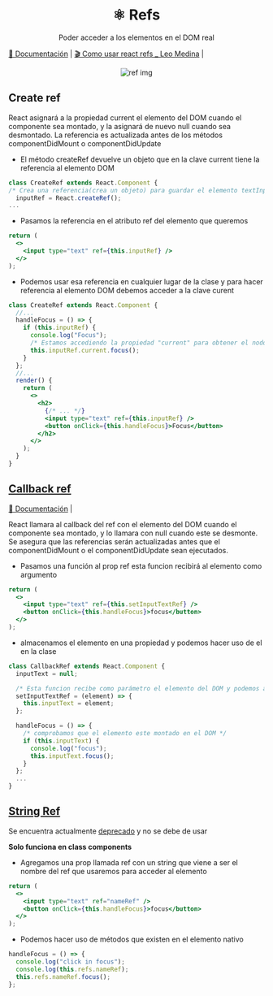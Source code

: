 <h1 align="center">⚛️ Refs</h1>
<p align="center">
Poder acceder a los elementos en el DOM real
</p>

[📖 Documentación](https://es.reactjs.org/docs/refs-and-the-dom.html) |
[🎬 Como usar react refs \_ Leo Medina](https://youtu.be/xLHDPSIDVyc?t=220) |

<p align="center">
<img src="https://user-images.githubusercontent.com/62570198/87606959-da333c00-c6c1-11ea-8faf-08b4f1e7a127.gif" alt="ref img"/>
</p>

## Create ref

React asignará a la propiedad current el elemento del DOM cuando el componente sea montado, y la asignará de nuevo null cuando sea desmontado. La referencia es actualizada antes de los métodos componentDidMount o componentDidUpdate

- El método createRef devuelve un objeto que en la clave current tiene la referencia al elemento DOM

```jsx
class CreateRef extends React.Component {
/* Crea una referencia(crea un objeto) para guardar el elemento textInput del DOM */
  inputRef = React.createRef();
...
```

- Pasamos la referencia en el atributo ref del elemento que queremos

```jsx
return (
  <>
    <input type="text" ref={this.inputRef} />
  </>
);
```

- Podemos usar esa referencia en cualquier lugar de la clase y para hacer referencia al elemento DOM debemos acceder a la clave curent

```jsx
class CreateRef extends React.Component {
  //...
  handleFocus = () => {
    if (this.inputRef) {
      console.log("Focus");
      /* Estamos accediendo la propiedad "current" para obtener el nodo del DOM */
      this.inputRef.current.focus();
    }
  };
  //...
  render() {
    return (
      <>
        <h2>
          {/* ... */}
          <input type="text" ref={this.inputRef} />
          <button onClick={this.handleFocus}>Focus</button>
        </h2>
      </>
    );
  }
}
```

## [Callback ref](https://github.com/jhonPariona/_react-refs/blob/57b8daa031e1311c5995e8a0d267bd728a234000/src/pages/classComponents/CallbackRef.jsx#L43)

[📖 Documentación](https://es.reactjs.org/docs/refs-and-the-dom.html#callback-refs) |

React llamara al callback del ref con el elemento del DOM cuando el componente sea montado, y lo llamara con null cuando este se desmonte. Se asegura que las referencias serán actualizadas antes que el componentDidMount o el componentDidUpdate sean ejecutados.

- Pasamos una función al prop ref esta funcion recibirá al elemento como argumento

```jsx
return (
  <>
    <input type="text" ref={this.setInputTextRef} />
    <button onClick={this.handleFocus}>focus</button>
  </>
);
```

- almacenamos el elemento en una propiedad y podemos hacer uso de el en la clase

```jsx
class CallbackRef extends React.Component {
  inputText = null;

  /* Esta funcion recibe como parámetro el elemento del DOM y podemos asignarlo a una  propiedad*/
  setInputTextRef = (element) => {
    this.inputText = element;
  };

  handleFocus = () => {
    /* comprobamos que el elemento este montado en el DOM */
    if (this.inputText) {
      console.log("focus");
      this.inputText.focus();
    }
  };
  ...
}
```

## [String Ref](https://github.com/jhonPariona/_react-refs/blob/59c339a06c5e6a78fad3bd1dd7224781804ce886/src/pages/classComponents/StringRef.jsx#L30)

Se encuentra actualmente [deprecado](https://es.reactjs.org/docs/refs-and-the-dom.html#legacy-api-string-refs) y no se debe de usar

**Solo funciona en class components**

- Agregamos una prop llamada ref con un string que viene a ser el nombre del ref que usaremos para acceder al elemento

```jsx
return (
  <>
    <input type="text" ref="nameRef" />
    <button onClick={this.handleFocus}>focus</button>
  </>
);
```

- Podemos hacer uso de métodos que existen en el elemento nativo

```jsx
handleFocus = () => {
  console.log("click in focus");
  console.log(this.refs.nameRef);
  this.refs.nameRef.focus();
};
```
